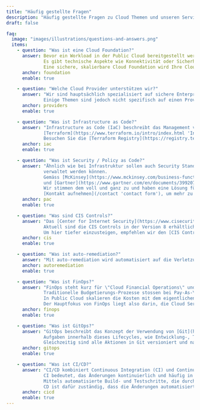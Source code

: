 ```yaml
---
title: "Häufig gestellte Fragen"
description: "Häufig gestellte Fragen zu Cloud Themen und unseren Services"
draft: false

faq:
  image: "images/illustrations/questions-and-answers.png"
  items:
    - question: "Was ist eine Cloud Foundation?"
      answer: Bevor ein Workload in der Public Cloud bereitgestellt werden kann, müssen zahlreiche Komponenten aufeinander abgestimmt werden.
              Es gibt technische Aspekte wie Konnektivität oder Sicherheit und organisatorische Aspekte wie Finanzen oder Betrieb.<br>
              Eine sichere, skalierbare Cloud Foundation wird Ihre Cloud Journey erheblich beschleunigen und ist der Schlüssel zum Erfolg."
      anchor: foundation
      enable: true

    - question: "Welche Cloud Provider unterstützen wir?"
      answer: "Wir sind hauptsächlich spezialisiert auf sichere Enterprise Deployments in AWS.
              Einige Themen sind jedoch nicht spezifisch auf einen Provider bezogen, sondern lassen sich auf alle gängigen Public Cloud Provider anwenden. Zögern Sie also nicht, uns zu Ihrem Anliegen zu [kontaktieren](/contact 'contact form')."
      anchor: providers
      enable: true

    - question: "Was ist Infrastructure as Code?"
      answer: "Infrastructure as Code (IaC) beschreibt das Management von Infrastruktur als Code-Artefakt und nutzt Softwareentwicklungsmethoden wie die Versionierung des Quellcodes.<br>
              [Terraform](https://www.terraform.io/intro/index.html 'Introduction to Terraform') ist eine mächtige Open-Source Software und ein grossartiges Tool für Cloud Deployments.<br>
              Besuchen Sie die [Terraform Registry](https://registry.terraform.io/namespaces/nuvibit) und werfen Sie einen Blick auf unsere öffentlichen Module, die kostenlos genutzt werden können."
      anchor: iac
      enable: true

    - question: "Was ist Security / Policy as Code?"
      answer: "Ähnlich wie bei Infrastruktur sollen auch Security Standards und Policies als Code
              verwaltet werden können.
              Gemäss [McKinsey](https://www.mckinsey.com/business-functions/mckinsey-digital/our-insights/security-as-code-the-best-and-maybe-only-path-to-securing-cloud-applications-and-systems)
              und [Gartner](https://www.gartner.com/en/documents/3992070/using-cloud-native-policy-as-code-to-secure-deployments-) trägt die Automatisierung und Kodifizierung entscheidend zum Erfolg von Security Massnahmen bei.<br>
              Wir stimmen dem voll und ganz zu und haben eine Lösung für die Verwaltung von Sicherheitsereignissen in der Cloud entwickelt, die auf Policy as Code basiert.<br>
              [Kontakt aufnehmen](/contact 'contact form'), um mehr zu unserer Lösung **SEMPER** zu erfahren."
      anchor: pac
      enable: true

    - question: "Was sind CIS Controls?"
      answer: "Das [Center for Internet Security](https://www.cisecurity.org/) veröffentlicht regelmässig Best Practices und Leitfäden für IT Security.
              Aktuell sind die CIS Controls in der Version 8 erhältlich. In diesem Regelwerk gibt es 18 **Control Domains** von Data Protection, Audit Logging, Service Provider Configuration bis hin zu Penetration Testing.<br>
              Um hier tiefer einzusteigen, empfehlen wir den [CIS Control Navigator](https://www.cisecurity.org/controls/cis-controls-navigator/)."
      anchor: cis
      enable: true

    - question: "Was ist auto-remediation?"
      answer: "Mit auto-remediation wird automatisiert auf die Verletzung von Security und Compliance Policies reagiert. Wenn Beispielsweise eine Security Group mit unsicheren Regeln erstellt wird, könnte man auf den Event reagieren und mit auto-remediation die Security Group löschen."
      anchor: autoremediation
      enable: true

    - question: "Was ist FinOps?"
      answer: "FinOps steht kurz für \"Cloud Financial Operations\" und beschreibt das Finanzmanagement in Public Cloud Umgebungen.
              Traditionelle Budgetierungs-Prozesse stossen bei Pay-As-You-Go Modellen schnell an ihre Grenzen, da diese oft fixe, jährliche oder quartalsweise Budgets voraussetzen.
              In Public Cloud skalieren die Kosten mit dem eigentlichen Workload und lassen sich schwer im Voraus budgetieren.<br>
              Der Hauptfokus von FinOps liegt also darin, die Cloud Services optimal zu nutzen, um die Kosten zu optimieren und den grössten Mehrwert für Ihr Unternehmen zu generieren."
      anchor: finops
      enable: true

    - question: "Was ist GitOps?"
      answer: "GitOps beschreibt das Konzept der Verwendung von [Git](https://git-scm.com) als zentrales Versionskontrollsystem zur Verwaltung des Lebenszyklus einer Systemumgebung.<br>
              Aufgaben innerhalb dieses Lifecycles, wie Entwicklung-, Test- und der Abnahmeprozess, werden alle zentral via Git angestossen und verwaltet. 
              Gleichzeitig sind alle Aktionen in Git versioniert und nachvollziehbar protokolliert."
      anchor: gitops
      enable: true

    - question: "Was ist CI/CD?"
      answer: "CI/CD kombiniert Continuous Integration (CI) und Continuous Delivery oder Continuous Deployment (CD).<br>
              CI bedeutet, das Änderungen kontinuierlich und häufig in kleinen Inkrementen in die Systemumgebung integriert werden.
              Mittels automatisierte Build- und Testschritte, die durch CI ausgelöst werden, wird sichergestellt, dass Codeänderungen in der Produktion zuverlässig und funktional sind.<br>
              CD ist dafür zuständig, dass die Änderungen automatisiert in die bestehende Systemumgebung integriert werden."
      anchor: cicd
      enable: true
---
```

